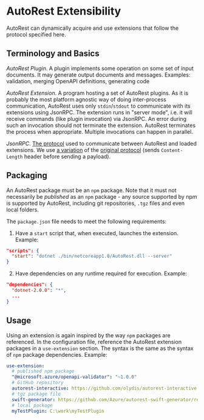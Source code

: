 # AutoRest Extensibility

AutoRest can dynamically acquire and use extensions that follow the protocol specified here.

## Terminology and Basics

*AutoRest Plugin*.
A plugin implements some operation on some set of input documents.
It may generate output documents and messages.
Examples: validation, merging OpenAPI definitions, generating code

*AutoRest Extension*.
A program hosting a set of AutoRest plugins.
As it is probably the most platform agnostic way of doing inter-process communication, AutoRest uses only `stdin`/`stdout` to communicate with its extensions using JsonRPC.
The extension runs in "server mode", i.e. it will receive commands (like plugin invocation) via JsonRPC.
An error during such an invocation should not terminate the extension.
AutoRest terminates the process when appropriate.
Multiple invocations can happen in parallel.

*JsonRPC*.
[The protocol](AutoRest-extension-protocol.md) used to communicate between AutoRest and loaded extensions.
We use [a variation](https://github.com/Microsoft/language-server-protocol/blob/master/protocol.md#base-protocol) of the [original protocol](http://www.jsonrpc.org/specification) (sends `Content-Length` header before sending a payload).


## Packaging

An AutoRest package must be an `npm` package.
Note that it must not necessarily be *published* as an `npm` package - any source supported by npm is supported by AutoRest, including git repositories, `.tgz` files and even local folders.

The `package.json` file needs to meet the following requirements:
1) Have a `start` script that, when executed, launches the extension. Example:

``` json
"scripts": {
  "start": "dotnet ./bin/netcoreapp1.0/AutoRest.dll --server"
}
```

2) Have dependencies on any runtime required for execution. Example:
``` json
"dependencies": {
  "dotnet-2.0.0": "*",
  ...
}
```

## Usage

Using an extension is again inspired by the way `npm` packages are referenced.
In the configuration file, reference the AutoRest extension packages in a `use-extension` section.
The syntax is the same as the syntax of `npm` package dependencies.
Example:

``` yaml
use-extension:
  # published npm package
  "@microsoft.azure/openapi-validator": "~1.0.0"
  # GitHub repository
  autorest-interactive: https://github.com/olydis/autorest-interactive
  # tgz package file
  swift-generator: https://github.com/Azure/autorest-swift-generator/releases/download/2.1.0/autorest-swift-generator-2.1.0.tgz
  # local package
  myTestPlugin: C:\work\myTestPlugin
```
